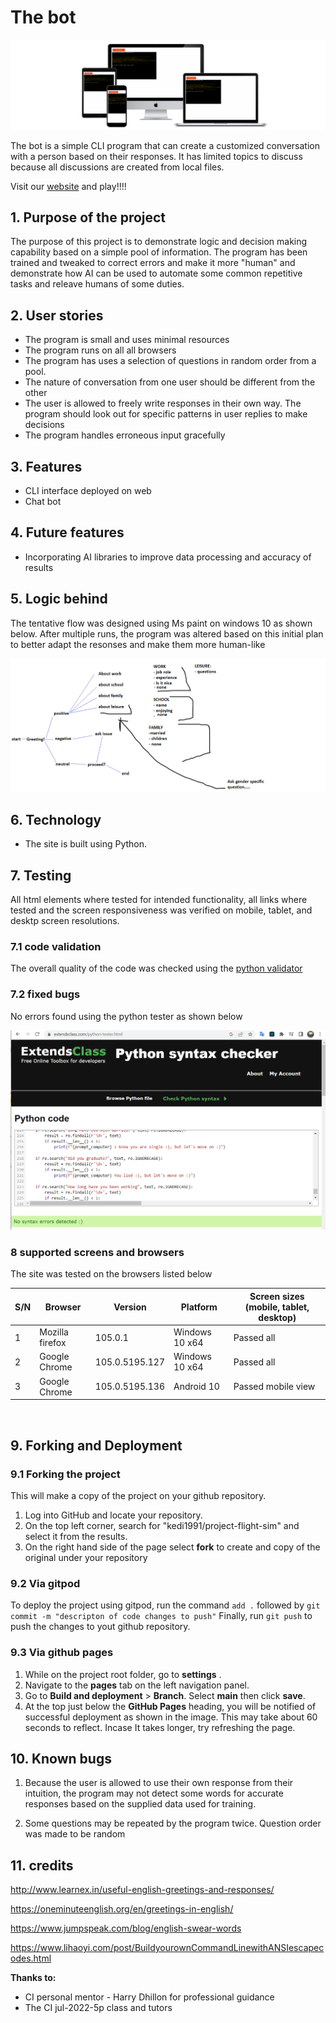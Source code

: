 **<h1>The bot</h1>**
![mockup for different screen sizes](./resources/images/mockup.png)

The bot is a simple CLI program that can create a customized conversation with a person based on their responses. It has limited topics to discuss because all discussions are created from local files.

Visit our [website](https://the-bot.herokuapp.com/) and play!!!!
<h2>1. Purpose of the project</h2>

The purpose of this project is to demonstrate logic and decision making capability based on a simple pool of information. The program has been trained and tweaked to correct errors and make it more "human" and demonstrate how AI can be used to automate some common repetitive tasks and releave humans of some duties.

<h2>2. User stories</h2>

- The program is small and uses minimal resources
- The program runs on all all browsers
- The program has uses a selection of questions in random order from a pool. 
- The nature of conversation from one user should be different from the other
- The user is allowed to freely write responses in their own way. The program should look out for specific patterns in user replies to make decisions
- The program handles erroneous input gracefully


<h2>3. Features</h2>

- CLI interface deployed on web
- Chat bot

<h2>4. Future features</h2>

- Incorporating AI libraries to improve data processing and accuracy of results


<h2>5. Logic behind</h2>

The tentative flow was designed using Ms paint on windows 10 as shown below. After multiple runs, the program was altered based on this initial plan to better adapt the resonses and make them more human-like

![the logic behing the k-bot application](./resources/images/flow_python.png)


<h2>6. Technology</h2>

- The site is built using Python.

<h2>7. Testing</h2>

All html elements where tested for intended functionality, all links where tested and the screen responsiveness was verified on mobile, tablet, and desktp screen resolutions.

<h3>7.1 code validation</h3>

The overall quality of the code was checked using the [python validator](https://validator.w3.org/)

<h3> 7.2 fixed bugs</h3>

No errors found using the python tester as shown below

![Python tester on extendesclass.com](./resources/images/python_validate.png)

<h3>8 supported screens and browsers</h3>
 
The site was tested on the browsers listed below

| S/N | Browser         | Version        | Platform       | Screen sizes (mobile, tablet, desktop) |
|-----|-----------------|----------------|----------------|----------------------------------------|
| 1   | Mozilla firefox | 105.0.1        | Windows 10 x64 | Passed all                             |
| 2   | Google Chrome   | 105.0.5195.127 | Windows 10 x64 | Passed all                             |
| 3   | Google Chrome   | 105.0.5195.136 | Android 10     | Passed mobile view                     |

<br>


<h2>9. Forking and Deployment</h2>

<h3>9.1 Forking the project</h3>
This will make a copy of the project on your github repository.

1. Log into GitHub and locate your repository.
2. On the top left corner, search for "kedi1991/project-flight-sim" and select it from the results.
3. On the right hand side of the page select  **fork** to create and copy of the original under your repository

<h3>9.2 Via gitpod</h3>

To deploy the project using gitpod, run the command `add .` followed by `git commit -m "descripton of code changes to push"` 
Finally, run `git push` to push the changes to yout github repository.

<h3>9.3 Via github pages</h3>

1. While on the project root folder, go to **settings** .
2. Navigate to the **pages** tab on the left navigation panel.
3. Go to **Build and deployment** > **Branch**. Select **main** then click **save**.
4. At the top just below the **GitHub Pages** heading, you will be notified of successful deployment as shown in the image. This may take about 60 seconds to reflect. Incase It takes longer, try refreshing the page.

<h2>10. Known bugs</h2>

1. Because the user is allowed to use their own response from their intuition, the program may not detect some words for accurate responses based on the supplied data used for training.

2. Some questions may be repeated by the program twice. Question order was made to be random

<h2>11. credits</h2>

http://www.learnex.in/useful-english-greetings-and-responses/

https://oneminuteenglish.org/en/greetings-in-english/

https://www.jumpspeak.com/blog/english-swear-words

https://www.lihaoyi.com/post/BuildyourownCommandLinewithANSIescapecodes.html


**Thanks to:**
- CI personal mentor - Harry Dhillon for professional guidance
- The CI jul-2022-5p class and tutors



